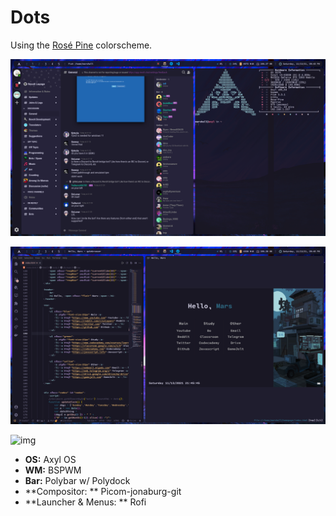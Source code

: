 # Dots
Using the [Rosé Pine](https://rosepinetheme.com) colorscheme.

![img](/screenshots/image.png)

![img](/screenshots/image2.png)

![img](/screenshots/image3.png)

* **OS:** Axyl OS
* **WM:** BSPWM
* **Bar:** Polybar w/ Polydock
* **Compositor: ** Picom-jonaburg-git
* **Launcher & Menus: ** Rofi

